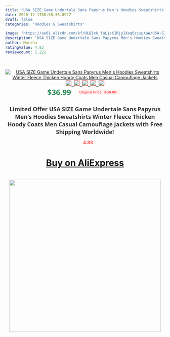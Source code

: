 ```yaml
---
title: "USA SIZE Game Undertale Sans Papyrus Men's Hoodies Sweatshirts Winter Fleece Thicken Hoody Coats Men Casual Camouflage Jackets"
date: 2020-12-1T08:50:36.892Z
draft: false
categories: "Hoodies & Sweatshirts"

image: "https://ae01.alicdn.com/kf/HLB1xU_faLjsK1Rjy1Xaq6zispXaW/USA-SIZE-Game-Undertale-Sans-Papyrus-Men-s-Hoodies-Sweatshirts-Winter-Fleece-Thicken-Hoody-Coats-Men.jpg"
description: "USA SIZE Game Undertale Sans Papyrus Men's Hoodies Sweatshirts Winter Fleece Thicken Hoody Coats Men Casual Camouflage Jackets"
author: Marsha
ratingvalue: 4.83
reviewcount: 1.222
---
```

<br>
<div style="text-align: center;">
<a href="https://s.click.aliexpress.com/e/_99kPFf" target="_blank" rel="nofollow noopener noreferrer"><img alt="USA SIZE Game Undertale Sans Papyrus Men's Hoodies Sweatshirts Winter Fleece Thicken Hoody Coats Men Casual Camouflage Jackets" class="magnifier-image" src="https://ae01.alicdn.com/kf/HLB1xU_faLjsK1Rjy1Xaq6zispXaW/USA-SIZE-Game-Undertale-Sans-Papyrus-Men-s-Hoodies-Sweatshirts-Winter-Fleece-Thicken-Hoody-Coats-Men.jpg_640x640.jpg">
<br>
<img style="border:1px solid salmon" src="https://ae01.alicdn.com/kf/HLB1xU_faLjsK1Rjy1Xaq6zispXaW/USA-SIZE-Game-Undertale-Sans-Papyrus-Men-s-Hoodies-Sweatshirts-Winter-Fleece-Thicken-Hoody-Coats-Men.jpg_120x120.jpg">&nbsp;&nbsp;<img style="border:1px solid salmon" src="https://ae01.alicdn.com/kf/HTB1RNuyepuWBuNjSszbq6AS7FXaG/USA-SIZE-Game-Undertale-Sans-Papyrus-Men-s-Hoodies-Sweatshirts-Winter-Fleece-Thicken-Hoody-Coats-Men.jpg_120x120.jpg">&nbsp;&nbsp;<img style="border:1px solid salmon" src="https://ae01.alicdn.com/kf/HTB1_BuRev1TBuNjy0Fjq6yjyXXaO/USA-SIZE-Game-Undertale-Sans-Papyrus-Men-s-Hoodies-Sweatshirts-Winter-Fleece-Thicken-Hoody-Coats-Men.jpg_120x120.jpg">&nbsp;&nbsp;<img style="border:1px solid salmon" src="https://ae01.alicdn.com/kf/HTB1KYKSer5YBuNjSspoq6zeNFXan/USA-SIZE-Game-Undertale-Sans-Papyrus-Men-s-Hoodies-Sweatshirts-Winter-Fleece-Thicken-Hoody-Coats-Men.jpg_120x120.jpg">&nbsp;&nbsp;<img style="border:1px solid salmon" src="https://ae01.alicdn.com/kf/HTB1TQcqa2ImBKNjSZFlq6A43FXa4/USA-SIZE-Game-Undertale-Sans-Papyrus-Men-s-Hoodies-Sweatshirts-Winter-Fleece-Thicken-Hoody-Coats-Men.jpg_120x120.jpg"></a></div><br0>
<div style="text-align: center;"><span style="background-color: white; border: 0px; box-sizing: border-box; color: seagreen; display: inline-block; font-family: &quot;open sans&quot; , &quot;arial&quot; , &quot;helvetica&quot; , sans-serif , &quot;heiti&quot;; font-size: 24px; font-stretch: inherit; font-weight: 700; line-height: inherit; margin: 0px 10px 0px 0px; padding: 0px; vertical-align: middle;">$36.99 </span>
<span style="background: rgb(255 , 241 , 241); border-radius: 3px; border: 0px; box-sizing: border-box; color: #ff4747; display: inline-block; font-family: inherit; font-size: 12px; font-stretch: inherit; font-style: inherit; font-variant: inherit; font-weight: 600; line-height: inherit; margin: 0px; padding: 2px 5px; transform: scale(0.9); vertical-align: middle;">Original Price : <b style="text-decoration: line-through;">$36.99 </b> &nbsp;&nbsp;</span></div>
<h1 style="color: #333333; display: inline-block; font-family: &quot;open sans&quot; , &quot;arial&quot; , &quot;helvetica&quot; , sans-serif , &quot;heiti&quot;; font-size: 18px; font-stretch: inherit; font-weight: 700; text-align: center;">Limited Offer USA SIZE Game Undertale Sans Papyrus Men's Hoodies Sweatshirts Winter Fleece Thicken Hoody Coats Men Casual Camouflage Jackets with Free Shipping Worldwide!</h1>
<div style="color: #ff4747; text-align: center;">
<img src="https://4.bp.blogspot.com/-M0ZcTcb-5uY/XleCXlxnR4I/AAAAAAAAAEc/OrjgMkXV1oMQFaCRZj5HQwOCBcu3w1FegCPcBGAYYCw/s1600/star.png" style="height: 15px;">&nbsp;<b>4.83</b></div>
<div class="button_cont" align="center"><a class="buynow_a" href="https://s.click.aliexpress.com/e/_99kPFf" target="_blank" rel="nofollow noopener noreferrer"><H1>Buy on AliExpress</H1></a></div><br>
<div class="separator" style="clear: both; text-align: center;">
<img src="https://lh3.googleusercontent.com/-pTy5HemUv9M/XlePHvY0dAI/AAAAAAAAAE4/0nX5iRUoIWY8eMW9Dpxeirr157OZliDIgCLcBGAsYHQ/s1600/badge.gif" width="480">
</div>
